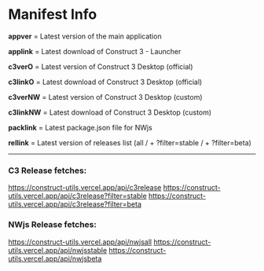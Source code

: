 # Manifest Info

**appver** = Latest version of the main application

**applink** = Latest download of Construct 3 - Launcher

**c3verO** = Latest version of Construct 3 Desktop (official)

**c3linkO** = Latest download of Construct 3 Desktop (official)

**c3verNW** = Latest version of Construct 3 Desktop (custom)

**c3linkNW** = Latest download of Construct 3 Desktop (custom)

**packlink** = Latest package.json file for NWjs

**rellink** = Latest version of releases list (all / + ?filter=stable / + ?filter=beta)

<hr>

### C3 Release fetches:
https://construct-utils.vercel.app/api/c3release
https://construct-utils.vercel.app/api/c3release?filter=stable
https://construct-utils.vercel.app/api/c3release?filter=beta

### NWjs Release fetches:
https://construct-utils.vercel.app/api/nwjsall
https://construct-utils.vercel.app/api/nwjsstable
https://construct-utils.vercel.app/api/nwjsbeta
